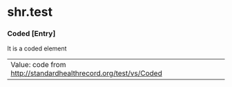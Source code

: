 # shr.test

### <a name="Coded"></a>Coded [Entry]
It is a coded element

|  |  |  |
| --- | --- | --- |
| Value:&nbsp;code from http://standardhealthrecord.org/test/vs/Coded |  |  |